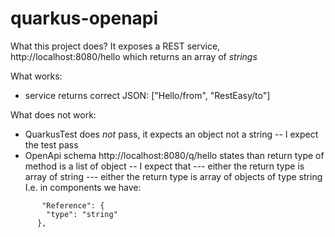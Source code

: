 # quarkus-openapi

What this project does?
It exposes a REST service, http://localhost:8080/hello which returns an array of *strings*

What works:
- service returns correct JSON: ["Hello/from", "RestEasy/to"]

What does not work: 
- QuarkusTest does *not* pass, it expects an object not a string
-- I expect the test pass
- OpenApi schema http://localhost:8080/q/hello states than return type of method is a list of object
-- I expect that
--- either the return type is array of string
--- either the return type is array of objects of type string
I.e. in components we have:
```
       "Reference": {
        "type": "string"
      }, 
```
